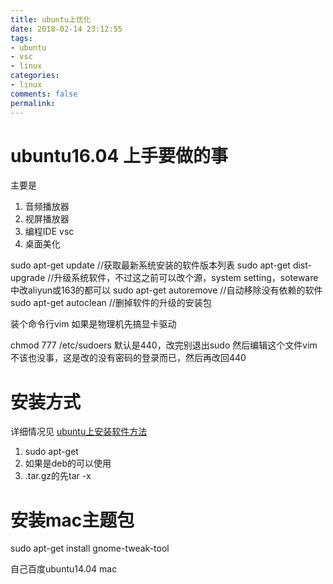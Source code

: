 ```yaml
---
title: ubuntu上优化
date: 2018-02-14 23:12:55
tags:
- ubuntu
- vsc
- linux
categories:
- linux
comments: false
permalink:
---
```


# ubuntu16.04 上手要做的事

主要是

1. 音频播放器
2. 视屏播放器
3. 编程IDE vsc
4. 桌面美化

sudo apt-get update         //获取最新系统安装的软件版本列表
sudo apt-get dist-upgrade    //升级系统软件，不过这之前可以改个源，system setting，soteware中改aliyun或163的都可以
sudo apt-get autoremove     //自动移除没有依赖的软件
sudo apt-get autoclean      //删掉软件的升级的安装包

装个命令行vim  如果是物理机先搞显卡驱动

chmod 777 /etc/sudoers  默认是440，改完别退出sudo 然后编辑这个文件vim
不该也没事，这是改的没有密码的登录而已，然后再改回440


# 安装方式

详细情况见 [ubuntu上安装软件方法]()

1. sudo apt-get 
2. 如果是deb的可以使用
3. .tar.gz的先tar -x

# 安装mac主题包

sudo apt-get install gnome-tweak-tool

自己百度ubuntu14.04 mac